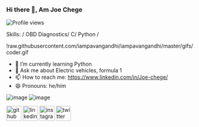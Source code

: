 ### Hi there 👋, Am Joe Chege

![Profile views](https://gpvc.arturio.dev/Joe-Chege)  

Skills: / OBD Diagnostics/ C/ Python / 

!raw.githubusercontent.com/iampavangandhi/iampavangandhi/master/gifs/coder.gif

- 🌱 I’m currently learning Python 
- 💬 Ask me about Electric vehicles, formula 1  
- 📫 How to reach me: https://www.linkedin.com/in/Joe-chege/
- 😄 Pronouns: he/him 

![image](https://github.com/Joe-Chege/Joe-Chege/assets/122809157/9fccdff0-411a-40f0-bb4e-fdc490e3995e)
![image](https://github.com/Joe-Chege/Joe-Chege/assets/122809157/9e00ec2b-299d-497e-b0de-f84468fb8a00)


[<img src='https://cdn.jsdelivr.net/npm/simple-icons@3.0.1/icons/github.svg' alt='github' height='40'>](https://github.com/Joe-Chege)  [<img src='https://cdn.jsdelivr.net/npm/simple-icons@3.0.1/icons/linkedin.svg' alt='linkedin' height='40'>](https://www.linkedin.com/in/Joe-chege/)  [<img src='https://cdn.jsdelivr.net/npm/simple-icons@3.0.1/icons/instagram.svg' alt='instagram' height='40'>](https://www.instagram.com/joechege/)  [<img src='https://cdn.jsdelivr.net/npm/simple-icons@3.0.1/icons/twitter.svg' alt='twitter' height='40'>](https://twitter.com/Joe_chege_)  




